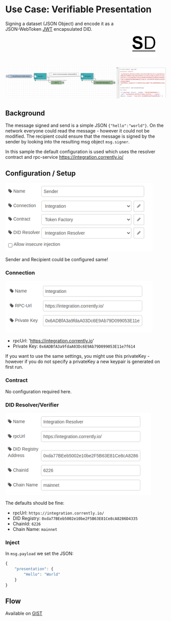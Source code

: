 # Use Case: Verifiable Presentation  

<a href="https://stromdao.de/" target="_blank" title="STROMDAO - Digital Energy Infrastructure"><img src="../static/stromdao.png" align="right" height="85px" hspace="30px" vspace="30px"></a>

Signing a dataset (JSON Object) and encode it as a JSON-WebToken [JWT](https://jwt.io/) encapsulated DID.   

![Sample Output](../static/uc3_output.png)

## Background

The message signed and send is a simple JSON `{"hello":"world"}`. On the network everyone could read the message - however it could not be modified. The recipient could ensure that the message is signed by the sender by looking into the resulting msg object `msg.signer`.

In this sample the default configuration is used which uses the resolver contract and rpc-service https://integration.corrently.io/

## Configuration / Setup

![Setup SmartContractTx Node](../static/uc3_setup1.png)

Sender and Recipient could be configured same!

### Connection

![Setup DLTConnection Node](../static/uc3_setup2.png)

- rpcUrl: 'https://integration.corrently.io'
- Private Key: `0x6ADBfA3a9fdaA03Dc6E9Ab79D099053E11e7f614`

If you want to use the same settings, you might use this privateKey - however if you do not specify a privateKey a new keypair is generated on first run.

### Contract

No configuration required here.

### DID Resolver/Verifier

![Setup DIDResolver Node](../static/uc1_setup4.png)

The defaults should be fine:
- rpcUrl: `https://integration.corrently.io/`
- DID Registry: `0xda77BEeb5002e10be2F5B63E81Ce8cA8286D4335`
- ChainId: `6226`
- Chain Name: `mainnet`

### Inject

In `msg.payload` we set the JSON:

```javascript
{
    "presentation": {
        "Hello": "World"
    }
}
```

## Flow

Available on [GIST](https://gist.github.com/zoernert/1a56ea5a0f59433fdf9b0e62da228f4c)
